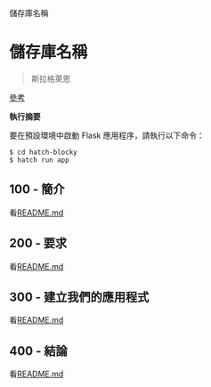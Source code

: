 儲存庫名稱

# 儲存庫名稱

> 斯拉格萊恩

[參考](./REFERENCES.md)

**執行摘要**

要在預設環境中啟動 Flask 應用程序，請執行以下命令：

    $ cd hatch-blocky
    $ hatch run app

## 100 - 簡介

看[README.md](./100/README.md)

## 200 - 要求

看[README.md](./200/README.md)

## 300 - 建立我們的應用程式

看[README.md](./300/README.md)

## 400 - 結論

看[README.md](./400/README.md)
